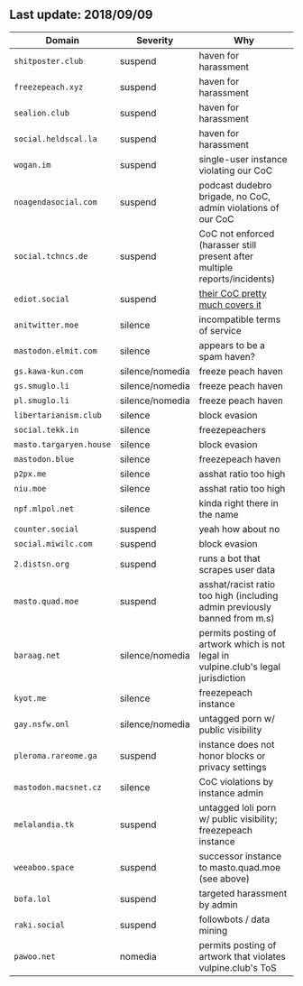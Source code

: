 ## Last update: 2018/09/09

Domain | Severity | Why
------ | -------- | ---
`shitposter.club` | suspend | haven for harassment
`freezepeach.xyz` | suspend | haven for harassment
`sealion.club` | suspend | haven for harassment
`social.heldscal.la` | suspend | haven for harassment
`wogan.im` | suspend | single-user instance violating our CoC
`noagendasocial.com` | suspend | podcast dudebro brigade, no CoC, admin violations of our CoC
`social.tchncs.de` | suspend | CoC not enforced (harasser still present after multiple reports/incidents)
`ediot.social` | suspend | [their CoC pretty much covers it](http://ediot.social/about/more)
`anitwitter.moe` | silence | incompatible terms of service
`mastodon.elmit.com` | silence | appears to be a spam haven?
`gs.kawa-kun.com` | silence/nomedia | freeze peach haven
`gs.smuglo.li` | silence/nomedia | freeze peach haven
`pl.smuglo.li` | silence/nomedia | freeze peach haven
`libertarianism.club` | silence | block evasion
`social.tekk.in` | silence | freezepeachers
`masto.targaryen.house` | silence | block evasion
`mastodon.blue` | silence | freezepeach haven
`p2px.me` | silence | asshat ratio too high
`niu.moe` | silence | asshat ratio too high
`npf.mlpol.net` | silence | <span title="npf = nazi pony fuckers">kinda right there in the name</span>
`counter.social` | suspend | yeah how about no
`social.miwilc.com` | suspend | block evasion
`2.distsn.org` | suspend | runs a bot that scrapes user data
`masto.quad.moe` | suspend | asshat/racist ratio too high (including admin previously banned from m.s)
`baraag.net` | silence/nomedia | permits posting of artwork which is not legal in vulpine.club's legal jurisdiction
`kyot.me` | silence | freezepeach instance
`gay.nsfw.onl` | silence/nomedia | untagged porn w/ public visibility
`pleroma.rareome.ga` | suspend | instance does not honor blocks or privacy settings
`mastodon.macsnet.cz` | silence | CoC violations by instance admin
`melalandia.tk` | suspend | untagged loli porn w/ public visibility; freezepeach instance
`weeaboo.space` | suspend | successor instance to masto.quad.moe (see above)
`bofa.lol` | suspend | targeted harassment by admin
`raki.social` | suspend | followbots / data mining
`pawoo.net` | nomedia | permits posting of artwork that violates vulpine.club's ToS
